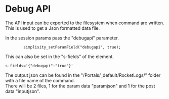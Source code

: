 ﻿# Debug API

The API input can be exported to the filesystem when command are written.  This is used to get a Json formatted data file.  

In the session params pass the "debugapi" parameter.

```
        simplisity_setParamField("debugapi", true);
```

This can also be set in the "s-fields" of the element.

```
s-fields='{"debugapi":"true"}'
```

The output json can be found in the "/Portals/_default/RocketLogs/" folder with a file name of the command.  
There will be 2 files, 1 for the param data "paramjson" and 1 for the post data "inputjson".

